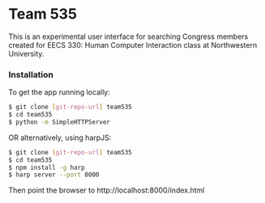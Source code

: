 # Team 535

This is an experimental user interface for searching Congress members created for EECS 330: Human Computer Interaction class at Northwestern University.

### Installation

To get the app running locally:

```sh
$ git clone [git-repo-url] team535
$ cd team535
$ python -m SimpleHTTPServer
```

OR alternatively, using harpJS:

```sh
$ git clone [git-repo-url] team535
$ cd team535
$ npm install -g harp
$ harp server --port 8000
```

Then point the browser to http://localhost:8000/index.html